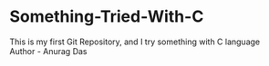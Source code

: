 # Something-Tried-With-C
This is my first Git Repository, and I try something with C language
<br>
Author - Anurag Das
